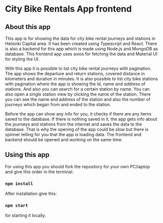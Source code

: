 # City Bike Rentals App frontend


## About this app

This app is for showing the data for city bike rental journeys and stations in Helsinki Capital area. It has been created using Typescript and React. There is also a backend for this app which is made using Node.js and MongoDB as database. This frontend app uses axios for fetching the data and Material UI for styling the UI.

With this app it is possible to list city bike rental journeys with pagination. The app shows the departure and return stations, covered distance in kilometers and duration in minutes. It is also possible to list city bike stations with pagination where the app is showing the id, name and address of stations. And also you can search for a certain station by name. You can also open a single station view by clicking the name of the station. There you can see the name and address of the station and also the number of journeys which began from and ended to the station.

Before the app can show any info for you, it checks if there are any items saved to the database. If there is nothing saved in it, the app gets info about the journeys and stations from the internet and saves the data to the database. That is why the opening of the app could be slow but there is spinner telling for you that the app is loading data. The frontend and backend should be opened and working on the same time.

## Using this app

For using this app you should fork the repository for your own PC/laptop and give this order in the terminal: 

### `npm install`

After installation give this: 

### `npm start`

for starting it locally.
